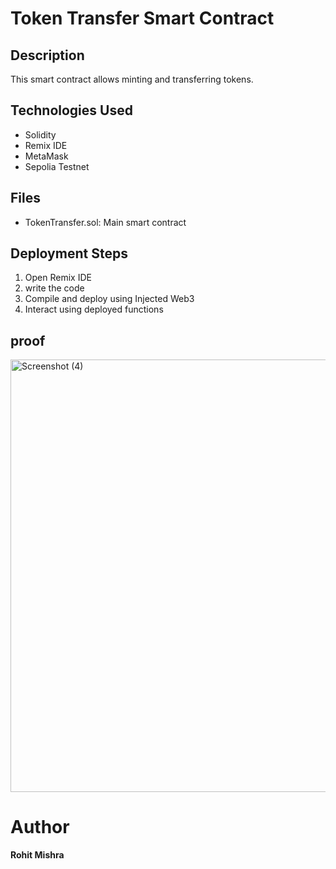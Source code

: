 
# Token Transfer Smart Contract

## Description
This smart contract allows minting and transferring tokens.

## Technologies Used
- Solidity
- Remix IDE
- MetaMask
- Sepolia Testnet

## Files
- TokenTransfer.sol: Main smart contract

## Deployment Steps
1. Open Remix IDE
2. write the code
3. Compile and deploy using Injected Web3
4. Interact using deployed functions

## proof
<img width="1366" height="692" alt="Screenshot (4)" src="https://github.com/user-attachments/assets/7c1747a1-1339-428a-abaf-8c374591523e" />

# Author
**Rohit Mishra**

